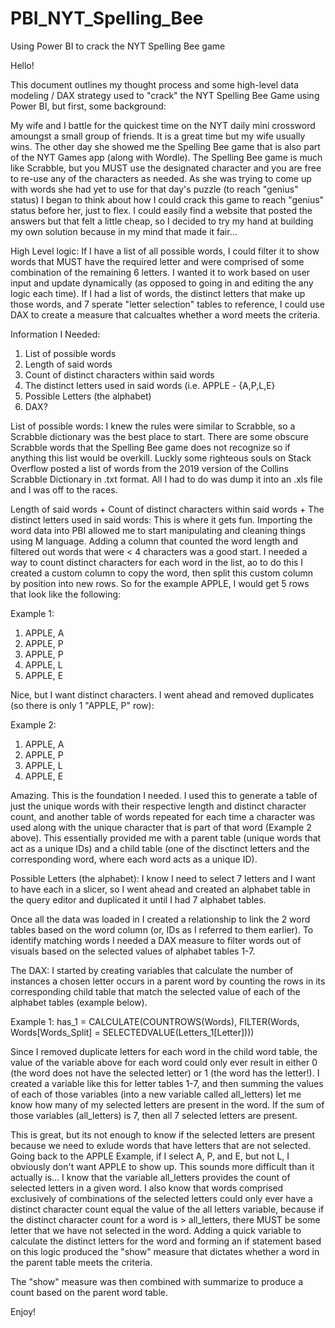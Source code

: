 # PBI_NYT_Spelling_Bee
Using Power BI to crack the NYT Spelling Bee game

Hello! 

This document outlines my thought process and some high-level data modeling / DAX strategy used to "crack" the NYT Spelling Bee Game using Power BI, but first, some background: 

My wife and I battle for the quickest time on the NYT daily mini crossword amoungst a small group of friends. It is a great time but my wife usually wins. The other day she showed me the Spelling Bee game that is also part of the NYT Games app (along with Wordle). The Spelling Bee game is much like Scrabble, but you MUST use the designated character and you are free to re-use any of the characters as needed. As she was trying to come up with words she had yet to use for that day's puzzle (to reach "genius" status) I began to think about how I could crack this game to reach "genius" status before her, just to flex. I could easily find a website that posted the answers but that felt a little cheap, so I decided to try my hand at building my own solution because in my mind that made it fair...


High Level logic: 
If I have a list of all possible words, I could filter it to show words that MUST have the required letter and were comprised of some combination of the remaining 6 letters. I wanted it to work based on user input and update dynamically (as opposed to going in and editing the any logic each time). If I had a list of words, the distinct letters that make up those words, and 7 sperate "letter selection" tables to reference, I could use DAX to create a measure that calcualtes whether a word meets the criteria. 

Information I Needed: 
1. List of possible words
2. Length of said words
3. Count of distinct characters within said words
4. The distinct letters used in said words (i.e. APPLE - {A,P,L,E}
5. Possible Letters (the alphabet)
6. DAX?


List of possible words: I knew the rules were similar to Scrabble, so a Scrabble dictionary was the best place to start. There are some obscure Scrabble words that the Spelling Bee game does not recognize so if anything this list would be overkill. Luckly some righteous souls on Stack Overflow posted a list of words from the 2019 version of the Collins Scrabble Dictionary in .txt format. All I had to do was dump it into an .xls file and I was off to the races. 


Length of said words + Count of distinct characters within said words + The distinct letters used in said words: 
This is where it gets fun. Importing the word data into PBI allowed me to start manipulating and cleaning things using M language. Adding a column that counted the word length and filtered out words that were < 4 characters was a good start. I needed a way to count distinct characters for each word in the list, ao to do this I created a custom column to copy the word, then split this custom column by position into new rows. So for the example APPLE, I would get 5 rows that look like the following: 

Example 1:
  1. APPLE, A
  2. APPLE, P
  3. APPLE, P
  4. APPLE, L
  5. APPLE, E

Nice, but I want distinct characters. I went ahead and removed duplicates (so there is only 1 "APPLE, P" row): 

Example 2:
  1. APPLE, A
  2. APPLE, P
  3. APPLE, L
  4. APPLE, E

Amazing. This is the foundation I needed. I used this to generate a table of just the unique words with their respective length and distinct character count, and another table of words repeated for each time a character was used along with the unique character that is part of that word (Example 2 above). This essentially provided me with a parent table (unique words that act as a unique IDs) and a child table (one of the disctinct letters and the corresponding word, where each word acts as a unique ID).


Possible Letters (the alphabet): I know I need to select 7 letters and I want to have each in a slicer, so I went ahead and created an alphabet table in the query editor and duplicated it until I had 7 alphabet tables. 

Once all the data was loaded in I created a relationship to link the 2 word tables based on the word column (or, IDs as I referred to them earlier). To identify matching words I needed a DAX measure to filter words out of visuals based on the selected values of alphabet tables 1-7. 


The DAX: I started by creating variables that calculate the number of instances a chosen letter occurs in a parent word by counting the rows in its corresponding child table that match the selected value of each of the alphabet tables (example below). 

Example 1: 
has_1 = CALCULATE(COUNTROWS(Words), FILTER(Words, Words[Words_Split] = SELECTEDVALUE(Letters_1[Letter])))

Since I removed duplicate letters for each word in the child word table, the value of the variable above for each word could only ever result in either 0 (the word does not have the selected letter) or 1 (the word has the letter!). I created a variable like this for letter tables 1-7, and then summing the values of each of those variables (into a new variable called all_letters) let me know how many of my selected letters are present in the word. If the sum of those variables (all_letters) is 7, then all 7 selected letters are present. 

This is great, but its not enough to know if the selected letters are present because we need to exlude words that have letters that are not selected. Going back to the APPLE Example, if I select A, P, and E, but not L, I obviously don't want APPLE to show up. This sounds more difficult than it actually is... I know that the variable all_letters provides the count of selected letters in a given word. I also know that words comprised exclusively of combinations of the selected letters could only ever have a distinct character count equal the value of the all letters variable, because if the distinct character count for a word is > all_letters, there MUST be some letter that we have not selected in the word. Adding a quick variable to calculate the distinct letters for the word and forming an if statement based on this logic produced the "show" measure that dictates whether a word in the parent table meets the criteria. 

The "show" measure was then combined with summarize to produce a count based on the parent word table. 

Enjoy! 






